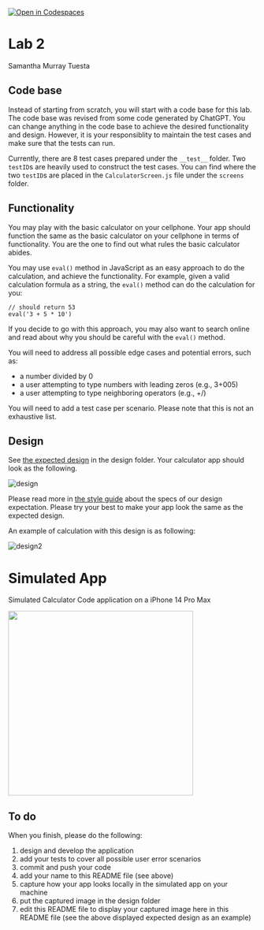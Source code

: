 [![Open in Codespaces](https://classroom.github.com/assets/launch-codespace-7f7980b617ed060a017424585567c406b6ee15c891e84e1186181d67ecf80aa0.svg)](https://classroom.github.com/open-in-codespaces?assignment_repo_id=10798847)
# Lab 2

Samantha Murray Tuesta

## Code base

Instead of starting from scratch, you will start with a code base for this lab. The code base was revised from some code generated by ChatGPT. You can change anything in the code base to achieve the desired functionality and design. However, it is your responsiblity to maintain the test cases and make sure that the tests can run.

Currently, there are 8 test cases prepared under the `__test__` folder. Two `testID`s are heavily used to construct the test cases. You can find where the two `testID`s are placed in the `CalculatorScreen.js` file under the `screens` folder.

## Functionality

You may play with the basic calculator on your cellphone. Your app should function the same as the basic calculator on your cellphone in terms of functionality. You are the one to find out what rules the basic calculator abides. 

You may use `eval()` method in JavaScript as an easy approach to do the calculation, and achieve the functionality. For example, given a valid calculation formula as a string, the `eval()` method can do the calculation for you:

```
// should return 53
eval('3 + 5 * 10')
```

If you decide to go with this approach, you may also want to search online and read about why you should be careful with the `eval()` method.

You will need to address all possible edge cases and potential errors, such as:

* a number divided by 0
* a user attempting to type numbers with leading zeros (e.g., 3+005) 
* a user attempting to type neighboring operators (e.g., +/)

You will need to add a test case per scenario. Please note that this is not an exhaustive list.

## Design

See [the expected design](./design/mobile-design.jpg) in the design folder. Your calculator app should look as the following.

![design](./design/mobile-design.png)

Please read more in [the style guide](./style-guide.md) about the specs of our design expectation. Please try your best to make your app look the same as the expected design. 

An example of calculation with this design is as following:

![design2](./design/calculation-example.png)

# Simulated App
Simulated Calculator Code application on a iPhone 14 Pro Max

<img width="375px" src="./design/simulated-app.png"/>

## To do

When you finish, please do the following:

1. design and develop the application
1. add your tests to cover all possible user error scenarios
1. commit and push your code
2. add your name to this README file (see above)
3. capture how your app looks locally in the simulated app on your machine
4. put the captured image in the design folder
5. edit this README file to display your captured image here in this README file (see the above displayed expected design as an example)